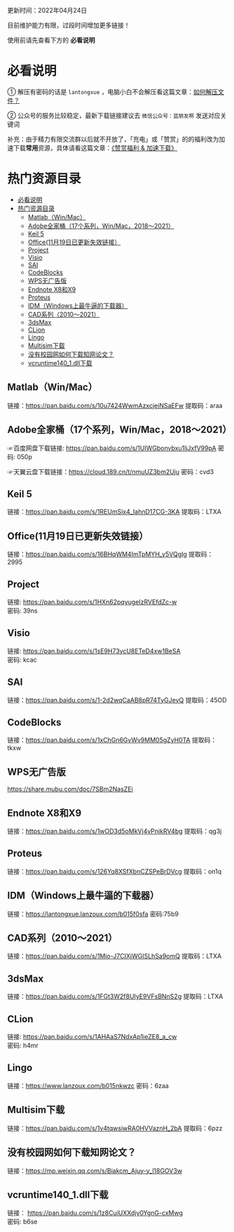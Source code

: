 更新时间：2022年04月24日

目前维护能力有限，过段时间增加更多链接！

使用前请先查看下方的 **必看说明**

# 必看说明

① 解压有密码的话是 `lantongxue` ，电脑小白不会解压看这篇文章：[如何解压文件？](https://mp.weixin.qq.com/s/WwFchRA_4f9QwDLr5f-dxA)

② 公众号的服务比较稳定，最新下载链接建议去 `微信公众号：蓝朋友啊` 发送对应关键词

补充：由于精力有限交流群以后就不开放了，「充电」或「赞赏」的的福利改为加速下载**常用**资源，具体请看这篇文章：[《赞赏福利 & 加速下载》](https://mp.weixin.qq.com/s/eokK0hyacb61cvWmoBLkJw)

# 热门资源目录
* [必看说明](#必看说明)
* [热门资源目录](#热门资源目录)
  * [Matlab（Win/Mac）](#matlabwinmac)
  * [Adobe全家桶（17个系列，Win/Mac，2018～2021）](#adobe全家桶17个系列winmac20182021)
  * [Keil 5](#keil-5)
  * [Office(11月19日已更新失效链接）](#office11月19日已更新失效链接)
  * [Project](#project)
  * [Visio](#visio)
  * [SAI](#sai)
  * [CodeBlocks](#codeblocks)
  * [WPS无广告版](#wps无广告版)
  * [Endnote X8和X9](#endnote-x8和x9)
  * [Proteus](#proteus)
  * [IDM（Windows上最牛逼的下载器）](#idmwindows上最牛逼的下载器)
  * [CAD系列（2010～2021）](#cad系列20102021)
  * [3dsMax](#3dsmax)
  * [CLion](#clion)
  * [Lingo](#lingo)
  * [Multisim下载](#multisim下载)
  * [没有校园网如何下载知网论文？](#没有校园网如何下载知网论文)
  * [vcruntime140_1.dll下载](#vcruntime140_1dll下载)

## Matlab（Win/Mac）

链接：https://pan.baidu.com/s/10u7424WwmAzxcjeiNSaEFw 
提取码：araa

## Adobe全家桶（17个系列，Win/Mac，2018～2021）

☞百度网盘下载链接: https://pan.baidu.com/s/1UIWGbonvbxu1ljJxfV99pA
密码: 050p

☞天翼云盘下载链接：https://cloud.189.cn/t/nmuUZ3bm2Uju 
密码：cvd3

## Keil 5

链接：https://pan.baidu.com/s/1REUmSix4_IahnD17CG-3KA 
提取码：LTXA

## Office(11月19日已更新失效链接）

链接：https://pan.baidu.com/s/16BHqWM4ImTpMYH_y5VQgIg 
提取码：2995

## Project

链接: https://pan.baidu.com/s/1HXn62pqyugeIzRVEfdZc-w  
密码: 39ns

## Visio

链接: https://pan.baidu.com/s/1sE9H73ycU8ETeD4xw1BeSA  
密码: kcac

## SAI

链接：https://pan.baidu.com/s/1-2d2wqCaAB8pR74TyGJevQ 
提取码：45OD

## CodeBlocks

链接：https://pan.baidu.com/s/1xChGn6GvWv9MM05gZyH0TA 
提取码：tkxw

## WPS无广告版

https://share.mubu.com/doc/7SBm2NasZEi

## Endnote X8和X9

链接：https://pan.baidu.com/s/1wOD3d5oMkVj4vPnjkRV4bg 
提取码：qg3j

## Proteus

链接：https://pan.baidu.com/s/126Yq8XSfXbnCZSPeBrDVcg 
提取码：on1q 

## IDM（Windows上最牛逼的下载器）

链接：https://lantongxue.lanzoux.com/b015f0sfa 
密码:75b9

## CAD系列（2010～2021）

链接：https://pan.baidu.com/s/1Mio-J7CIXjWGISLhSa9omQ 
提取码：LTXA

## 3dsMax

链接：https://pan.baidu.com/s/1FGt3W2f8UIyE9VFsBNnS2g 
提取码：LTXA 

## CLion

链接: https://pan.baidu.com/s/1AHAaS7NdxAp1ieZE8_a_cw  
密码: h4mr

## Lingo

链接：https://www.lanzoux.com/b015nkwzc
密码：6zaa

## Multisim下载

链接：https://pan.baidu.com/s/1v4tqwsiwRA0HVVaznH_2bA 
提取码：6pzz

## 没有校园网如何下载知网论文？

链接：https://mp.weixin.qq.com/s/Biakcm_Ajuy-y_l18GOV3w

## vcruntime140_1.dll下载

链接： https://pan.baidu.com/s/1z8CuiUXXdjy0YgnG-cxMwg  
密码: b6se
